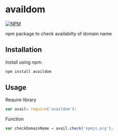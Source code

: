 # availdom	

[![NPM](https://nodei.co/npm/availdom.png?mini=true)](https://nodei.co/npm/availdom/)

npm package to check availabilty of domain name

## Installation
Install using npm:
```sh
npm install availdom
```

## Usage
Require library
```javascript
var avail= require('availdom');
```
Function
```javascript
var checkDomainName = avail.check('npmjs.org');
```